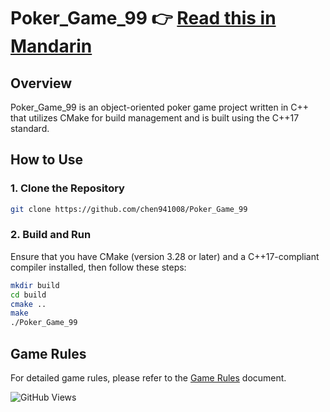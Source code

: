 # Poker_Game_99 👉 [Read this in Mandarin](README.zh-TW.md)

## Overview

Poker_Game_99 is an object-oriented poker game project written in C++ that utilizes CMake for build management and is built using the C++17 standard.

## How to Use

### 1. Clone the Repository
  ```bash
  git clone https://github.com/chen941008/Poker_Game_99
  ```
### 2. Build and Run
Ensure that you have CMake (version 3.28 or later) and a C++17-compliant compiler installed, then follow these steps:
  ```bash
  mkdir build
  cd build
  cmake ..
  make
  ./Poker_Game_99
  ```
## Game Rules

For detailed game rules, please refer to the [Game Rules](docs/rules.md) document.

![GitHub Views](https://komarev.com/ghpvc/?username=chen941008&repo=Poker_Game_99) 